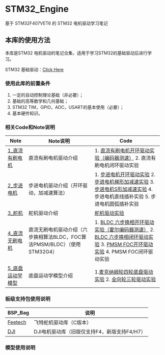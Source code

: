 # STM32_Engine
基于 STM32F407VET6 的 STM32 电机驱动学习笔记

## 本库的使用方法

本库是STM32 电机驱动的笔记合集，适用于学习STM32的基础驱动后进行学习。

STM32 基础驱动：[Click Here](https://github.com/SSC202/STM32_Basic)

### 使用此库的前置条件

1. 一定的自动控制理论基础（非必要）；
2. 基础的高等数学和几何基础；
3. STM32 TIM，GPIO，ADC，USART的基本使用（必要）；
4. 基本硬件知识。

### 相关Code和Note说明

| Note                                                         | Note说明                                                     | Code                                                         |
| ------------------------------------------------------------ | ------------------------------------------------------------ | ------------------------------------------------------------ |
| [1_直流有刷电机](https://github.com/SSC202/STM32_Engine/tree/main/Note/1_直流有刷电机) | 直流有刷电机驱动介绍                                         | 1. [直流有刷电机开环驱动实验（编码器测速）](https://github.com/SSC202/STM32_Engine/tree/main/Code/Test_Code/1_BDC/1_BDC_OpenLoop_Driver) 2. 直流有刷电机闭环驱动实验 |
| [2_步进电机](https://github.com/SSC202/STM32_Engine/tree/main/Note/2_步进电机) | 步进电机驱动介绍（开环驱动，加减速算法）                     | 1. [步进电机开环驱动实验](https://github.com/SSC202/STM32_Engine/tree/main/Code/Test_Code/2_Step_Engine/1_Step_Engine_Openloop) 2. [步进电机梯形加减速实验](https://github.com/SSC202/STM32_Engine/tree/main/Code/Test_Code/2_Step_Engine/2_Step_Engine_T_Accel) 3. [步进电机S形加减速实验](https://github.com/SSC202/STM32_Engine/tree/main/Code/Test_Code/2_Step_Engine/3_Step_Engine_S_Accel) 4. 步进电机直线插补实验 5. 步进电机圆弧插补实验 |
| [3_舵机](https://github.com/SSC202/STM32_Engine/tree/main/Note/3_舵机) | 舵机驱动介绍                                                 | [舵机驱动实验](https://github.com/SSC202/STM32_Engine/tree/main/Code/Test_Code/3_Steer_Engine) |
| [4_直流无刷电机](https://github.com/SSC202/STM32_Engine/tree/main/Note/4_直流无刷电机) | 直流无刷电机驱动介绍（六步换相算法BLDC，FOC算法PMSM/BLDC）（使用STM32G4） | 1. [BLDC 六步换相开环驱动实验（霍尔编码器测速）](https://github.com/SSC202/STM32_Engine/tree/main/Code/Test_Code/4_BLDC%20PMSM/1_BLDC_OpenLoop/HALL_GPIO) 2. [BLDC 六步换相闭环驱动实验](https://github.com/SSC202/STM32_Engine/tree/main/Code/Test_Code/4_BLDC%20PMSM/2_BLDC_Loop) 3. [PMSM FOC开环驱动实验](https://github.com/SSC202/STM32_Engine/tree/main/Code/Test_Code/4_BLDC%20PMSM/3_PMSM_OpenLoop) 4. PMSM FOC闭环驱动实验 |
| [5_底盘运动学模型](https://github.com/SSC202/STM32_Engine/tree/main/Note/5_底盘运动学模型) | 底盘运动学模型介绍                                           | 1.[麦克纳姆轮四轮底盘驱动实验](https://github.com/SSC202/STM32_Engine/tree/main/Code/Test_Code/5_Chassis/1_Mecanum_wheel) 2. [全向轮三轮驱动实验](https://github.com/SSC202/STM32_Engine/tree/main/Code/Test_Code/5_Chassis/2_Onimi_wheel) |

### 板级支持包使用说明

| BSP_Bag                                                      | 说明                                         |
| ------------------------------------------------------------ | -------------------------------------------- |
| [Feetech](https://github.com/SSC202/STM32_Engine/tree/main/BSP_Bag/FeeTech) | 飞特舵机驱动库（C版本）                      |
| [DJI](https://github.com/SSC202/STM32_Engine/tree/main/BSP_Bag/DJI) | DJI电机驱动库（旧版仅支持F4，新版支持F4/H7） |

### 模型使用说明

